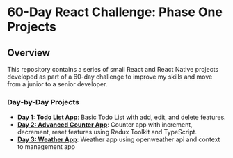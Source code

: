 # 60-Day React Challenge: Phase One Projects

## Overview

This repository contains a series of small React and React Native projects developed as part of a 60-day challenge to improve my skills and move from a junior to a senior developer.

### Day-by-Day Projects

- **[Day 1: Todo List App](./day-1-todo-list)**: Basic Todo List with add, edit, and delete features.
- **[Day 2: Advanced Counter App](./phase-one/day-2-advanced-counter-app)**: Counter app with increment, decrement, reset features using Redux Toolkit and TypeScript.
- **[Day 3: Weather App](./phase-one/day-3-weather-app)**: Weather app using openweather api and context to management app

